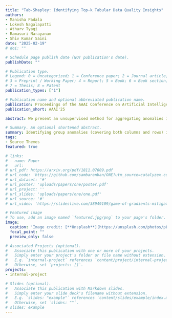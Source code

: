 ```yaml
---
title: "Tab-Shapley: Identifying Top-k Tabular Data Quality Insights"
authors:
- Manisha Padala
- Lokesh Nagalapatti
- Atharv Tyagi 
- Ramasuri Narayanam
- Shiv Kumar Saini 
date: "2025-02-19"
# doi: ""

# Schedule page publish date (NOT publication's date).
publishDate: ""

# Publication type.
# Legend: 0 = Uncategorized; 1 = Conference paper; 2 = Journal article;
# 3 = Preprint / Working Paper; 4 = Report; 5 = Book; 6 = Book section;
# 7 = Thesis; 8 = Patent
publication_types: ["1"]

# Publication name and optional abbreviated publication name.
publication: Proceedings of the AAAI Conference on Artificial Intelligence
publication_short: AAAI'25

abstract: We present an unsupervised method for aggregating anomalies in tabular datasets by identifying the top-$k$ tabular data quality insights. Each insight consists of a set of anomalous attributes and the corresponding subsets of records that serve as evidence to the user. The process of identifying these insight blocks is challenging due to (i) the absence of labeled anomalies, (ii) the exponential size of the subset search space, and (iii) the complex dependencies among attributes, which obscure the true sources of anomalies. Simple frequency-based methods fail to capture these dependencies, leading to inaccurate results. To address this, we introduce Tab-Shapley, a cooperative game theory based framework that uses Shapley values to quantify the contribution of each attribute to the data's anomalous nature. While calculating Shapley values typically requires exponential time, we show that our game admits a closed-form solution, making the computation efficient. We validate the effectiveness of our approach through empirical analysis on real-world tabular datasets with ground-truth anomaly labels.

# Summary. An optional shortened abstract.
summary: Identifying group anomalies (covering both columns and rows) in Tabular Data using Game theoretic models.
tags:
- Source Themes
featured: true

# links:
# - name: Paper
#   url: 
# url_pdf: https://arxiv.org/pdf/1811.07609.pdf
# url_code: 'https://github.com/sambaranban/ONE?utm_source=catalyzex.com'
# url_dataset: '#'
# url_poster: 'uploads/papers/one/poster.pdf'
# url_project: ''
# url_slides: 'uploads/papers/one/one.pdf'
# url_source: '#'
# url_video: 'https://slideslive.com/38949109/game-of-gradients-mitigating-irrelevant-clients-in-federated-learning'

# Featured image
# To use, add an image named `featured.jpg/png` to your page's folder. 
image:
  caption: 'Image credit: [**Unsplash**](https://unsplash.com/photos/pLCdAaMFLTE)'
  focal_point: ""
  preview_only: false

# Associated Projects (optional).
#   Associate this publication with one or more of your projects.
#   Simply enter your project's folder or file name without extension.
#   E.g. `internal-project` references `content/project/internal-project/index.md`.
#   Otherwise, set `projects: []`.
projects:
- internal-project

# Slides (optional).
#   Associate this publication with Markdown slides.
#   Simply enter your slide deck's filename without extension.
#   E.g. `slides: "example"` references `content/slides/example/index.md`.
#   Otherwise, set `slides: ""`.
# slides: example
---
```

<!-- 
{{% callout note %}}
Click the *Cite* button above to demo the feature to enable visitors to import publication metadata into their reference management software.
{{% /callout %}}

{{% callout note %}}
Create your slides in Markdown - click the *Slides* button to check out the example.
{{% /callout %}}

Supplementary notes can be added here, including [code, math, and images](https://wowchemy.com/docs/writing-markdown-latex/). -->
